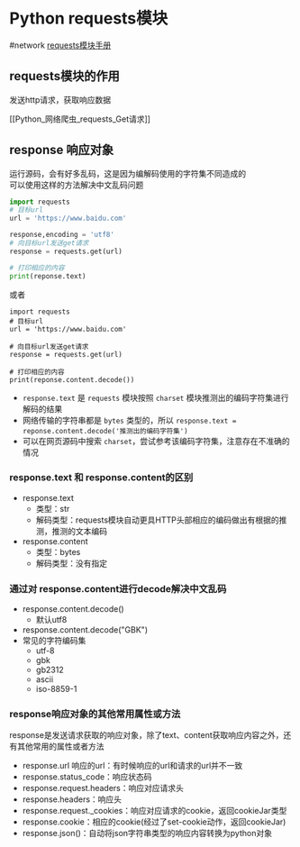 # Python requests模块 
#network  [requests模块手册](https://2.python-requests.org//zh_CN/latest/index.html)
<br>
## requests模块的作用
发送http请求，获取响应数据

[[Python_网络爬虫_requests_Get请求]]  



## response 响应对象
运行源码，会有好多乱码，这是因为编解码使用的字符集不同造成的  
可以使用这样的方法解决中文乱码问题  

```python
import requests
# 目标url
url = 'https://www.baidu.com'

response,encoding = 'utf8'
# 向目标url发送get请求
response = requests.get(url)

# 打印相应的内容
print(reponse.text)
```
或者
```
import requests
# 目标url
url = 'https://www.baidu.com'

# 向目标url发送get请求
response = requests.get(url)

# 打印相应的内容
print(reponse.content.decode())
```

+ `response.text` 是 `requests` 模块按照 `charset` 模块推测出的编码字符集进行解码的结果
+ 网络传输的字符串都是 `bytes` 类型的，所以 `response.text = reponse.content.decode('推测出的编码字符集')`
+ 可以在网页源码中搜索 `charset`，尝试参考该编码字符集，注意存在不准确的情况

### response.text 和 response.content的区别
+ response.text
	+ 类型：str
	+ 解码类型：requests模块自动更具HTTP头部相应的编码做出有根据的推测，推测的文本编码
+ response.content
	+ 类型：bytes
	+ 解码类型：没有指定

### 通过对 response.content进行decode解决中文乱码
+ response.content.decode()
	+ 默认utf8
+ response.content.decode("GBK")
+ 常见的字符编码集
	+ utf-8	
	+ gbk
	+ gb2312
	+ ascii
	+ iso-8859-1

### response响应对象的其他常用属性或方法
response是发送请求获取的响应对象，除了text、content获取响应内容之外，还有其他常用的属性或者方法
+ response.url 响应的url：有时候响应的url和请求的url并不一致
+ response.status_code：响应状态码 
+ response.request.headers：响应对应请求头
+ response.headers：响应头
+ response.request.\_cookies：响应对应请求的cookie，返回cookieJar类型
+ response.cookie：相应的cookie(经过了set-cookie动作，返回cookieJar)
+ response.json()：自动将json字符串类型的响应内容转换为python对象
